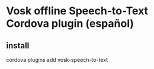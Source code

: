 # Vosk offline Speech-to-Text Cordova plugin (español)

## install
cordova plugins add vosk-speech-to-text
